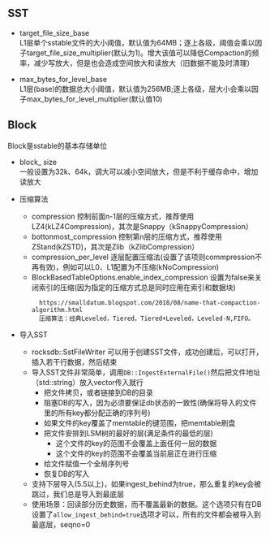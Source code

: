 ## SST  
- target_file_size_base  
L1层单个sstable文件的大小阈值，默认值为64MB；逐上各级，阈值会乘以因子target_file_size_multiplier(默认为1)。增大该值可以降低Compaction的频率，减少写放大，但是也会造成空间放大和读放大（旧数据不能及时清理）

- max_bytes_for_level_base  
L1层(base)的数据总大小阈值，默认值为256MB;逐上各级，层大小会乘以因子max_bytes_for_level_multiplier(默认值10)

## Block
Block是sstable的基本存储单位

- block_ size  
一般设置为32k、64k，调大可以减小空间放大，但是不利于缓存命中，增加读放大

- 压缩算法
  - compression 控制前面n-1层的压缩方式，推荐使用LZ4(kLZ4Compression)，其次是Snappy（kSnappyCompression）
  - bottonmost_compression 控制第n层的压缩方式，推荐使用ZStand(kZSTD)，其次是Zlib（kZlibCompression）
  - compression_per_level 逐层配置压缩法(设置了该项则commpression不再有效)，例如可以L0、L1配置为不压缩(kNoCompression)
  - BlockBasedTableOptions.enable_index_compression 设置为false来关闭索引的压缩(因为指定的压缩方式总是同时应用在索引和数据块)
    ```
      https://smalldatum.blogspot.com/2018/08/name-that-compaction-algorithm.html
      压缩算法：经典Leveled，Tiered，Tiered+Leveled，Leveled-N,FIFO。
    ```

- 导入SST
  - rocksdb::SstFileWriter 可以用于创建SST文件，成功创建后，可以打开，插入若干行数据，然后结束
  - 导入SST文件非常简单，调用`DB::IngestExternalFile()`然后把文件地址（std::string）放入vector传入就行
    - 把文件拷贝，或者链接到DB的目录
    - 阻塞DB的写入，因为必须要保证db状态的一致性(确保将导入的文件里的所有key都分配正确的序列号)
    - 如果文件的key覆盖了memtable的键范围，把memtable刷盘
    - 把文件安排到LSM树的最好的层(满足条件的最低的层)
       - 这个文件的key的范围不会覆盖上面任何一层的数据
       - 这个文件的key的范围不会覆盖当前层正在进行压缩
    - 给文件赋值一个全局序列号
    - 恢复DB的写入
  - 支持下层导入(5.5以上)，如果ingest_behind为true，那么重复的key会被跳过，我们总是导入到最底层
  - 使用场景：回读部分历史数据，而不覆盖最新的数据。这个选项只有在DB设置了`allow_ingest_behind=true`选项才可以，所有的文件都会被导入到最底层，seqno=0
